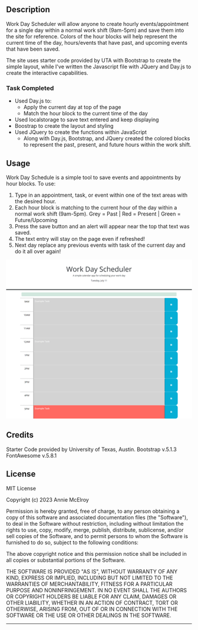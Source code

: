 ## Description

Work Day Scheduler will allow anyone to create hourly events/appointment for a single day within a normal work shift (9am-5pm) and save them into the site for reference. Colors of the hour blocks will help represent the current time of the day, hours/events that have past, and upcoming events that have been saved.

The site uses starter code provided by UTA with Bootstrap to create the simple layout, while I've written the Javascript file with JQuery and Day.js to create the interactive capabilities.

### Task Completed
- Used Day.js to:
    - Apply the current day at top of the page
    - Match the hour block to the current time of the day
- Used localstorage to save text entered and keep displaying
- Boostrap to create the layout and styling
- Used JQuery to create the functions within JavaScript
    - Along with Day.js, Bootstrap, and JQuery created the colored blocks to represent the past, present, and future hours within the work shift.

## Usage

Work Day Schedule is a simple tool to save events and appointments by hour blocks. To use:
1. Type in an appointment, task, or event within one of the text areas with the desired hour.
2. Each hour block is matching to the current hour of the day within a normal work shift (9am-5pm). Grey = Past | Red = Present | Green = Future/Upcoming
2. Press the save button and an alert will appear near the top that text was saved.
3. The text entry will stay on the page even if refreshed!
4. Next day replace any previous events with task of the current day and do it all over again!


![Work Day Scheduler webpage](./assets/images/work-day-scheduler.png)


## Credits

Starter Code provided by University of Texas, Austin.
Bootstrap v.5.1.3
FontAwesome v.5.8.1

## License

MIT License

Copyright (c) 2023 Annie McElroy

Permission is hereby granted, free of charge, to any person obtaining a copy
of this software and associated documentation files (the "Software"), to deal
in the Software without restriction, including without limitation the rights
to use, copy, modify, merge, publish, distribute, sublicense, and/or sell
copies of the Software, and to permit persons to whom the Software is
furnished to do so, subject to the following conditions:

The above copyright notice and this permission notice shall be included in all
copies or substantial portions of the Software.

THE SOFTWARE IS PROVIDED "AS IS", WITHOUT WARRANTY OF ANY KIND, EXPRESS OR
IMPLIED, INCLUDING BUT NOT LIMITED TO THE WARRANTIES OF MERCHANTABILITY,
FITNESS FOR A PARTICULAR PURPOSE AND NONINFRINGEMENT. IN NO EVENT SHALL THE
AUTHORS OR COPYRIGHT HOLDERS BE LIABLE FOR ANY CLAIM, DAMAGES OR OTHER
LIABILITY, WHETHER IN AN ACTION OF CONTRACT, TORT OR OTHERWISE, ARISING FROM,
OUT OF OR IN CONNECTION WITH THE SOFTWARE OR THE USE OR OTHER DEALINGS IN THE
SOFTWARE.

---